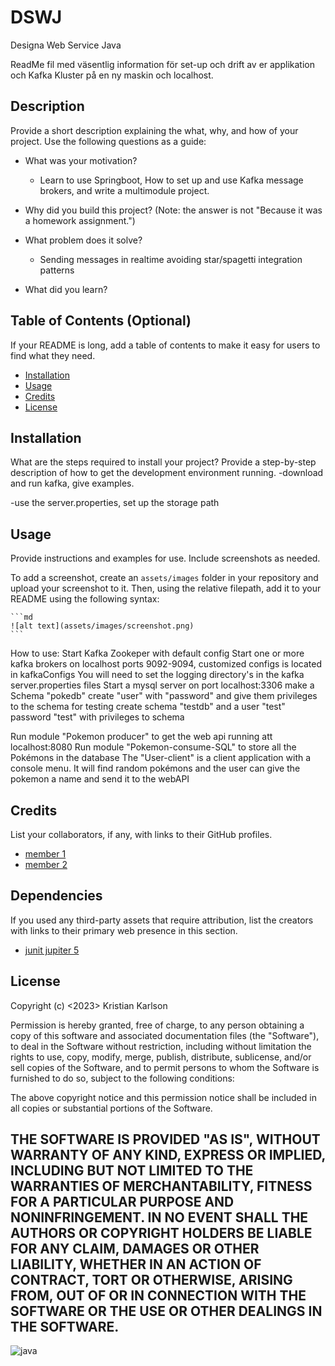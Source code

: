 # DSWJ
Designa Web Service Java

ReadMe fil med väsentlig information för
set-up och drift av er applikation och Kafka Kluster på en ny maskin och
localhost.

## Description

Provide a short description explaining the what, why, and how of your project. Use the following questions as a guide:

- What was your motivation?
  - Learn to use Springboot, How to set up and use Kafka message brokers, and write a multimodule project.
 
- Why did you build this project? (Note: the answer is not "Because it was a homework assignment.")
- What problem does it solve?
  - Sending messages in realtime avoiding star/spagetti integration patterns
- What did you learn?

## Table of Contents (Optional)

If your README is long, add a table of contents to make it easy for users to find what they need.

- [Installation](#installation)
- [Usage](#usage)
- [Credits](#credits)
- [License](#license)

## Installation


What are the steps required to install your project? Provide a step-by-step description of how to get the development environment running.
-download and run kafka, give examples.

-use the server.properties, set up the storage path


## Usage

Provide instructions and examples for use. Include screenshots as needed.

To add a screenshot, create an `assets/images` folder in your repository and upload your screenshot to it. Then, using the relative filepath, add it to your README using the following syntax:

    ```md
    ![alt text](assets/images/screenshot.png)
    ```
How to use:
Start Kafka Zookeper with default config
Start one or more kafka brokers on localhost ports 9092-9094, customized configs is located in kafkaConfigs
You will need to set the logging directory's in the kafka server.properties files
Start a mysql server on port localhost:3306 make a Schema "pokedb"
create "user" with "password" and give them privileges to the schema
for testing create schema "testdb" and a user "test" password "test" with privileges to schema

Run module "Pokemon producer" to get the web api running att localhost:8080
Run module "Pokemon-consume-SQL" to store all the Pokémons in the database
The "User-client" is a client application with a console menu. It will find random pokémons and the user can give the pokemon a name and send it to the webAPI




## Credits

List your collaborators, if any, with links to their GitHub profiles.
* [member 1](https://github.com/person1)
* [member 2](https://github.com/person1)

## Dependencies

If you used any third-party assets that require attribution, list the creators with links to their primary web presence in this section.
* [junit jupiter 5](https://mvnrepository.com/artifact/org.junit.jupiter/junit-jupiter/5.7.0)


## License
Copyright (c) <2023> Kristian Karlson

Permission is hereby granted, free of charge, to any person obtaining a copy
of this software and associated documentation files (the "Software"), to deal
in the Software without restriction, including without limitation the rights
to use, copy, modify, merge, publish, distribute, sublicense, and/or sell
copies of the Software, and to permit persons to whom the Software is
furnished to do so, subject to the following conditions:

The above copyright notice and this permission notice shall be included in all
copies or substantial portions of the Software.

THE SOFTWARE IS PROVIDED "AS IS", WITHOUT WARRANTY OF ANY KIND, EXPRESS OR
IMPLIED, INCLUDING BUT NOT LIMITED TO THE WARRANTIES OF MERCHANTABILITY,
FITNESS FOR A PARTICULAR PURPOSE AND NONINFRINGEMENT. IN NO EVENT SHALL THE
AUTHORS OR COPYRIGHT HOLDERS BE LIABLE FOR ANY CLAIM, DAMAGES OR OTHER
LIABILITY, WHETHER IN AN ACTION OF CONTRACT, TORT OR OTHERWISE, ARISING FROM,
OUT OF OR IN CONNECTION WITH THE SOFTWARE OR THE USE OR OTHER DEALINGS IN THE
SOFTWARE.
---

![java](https://img.shields.io/badge/Java-100%25-blue)
